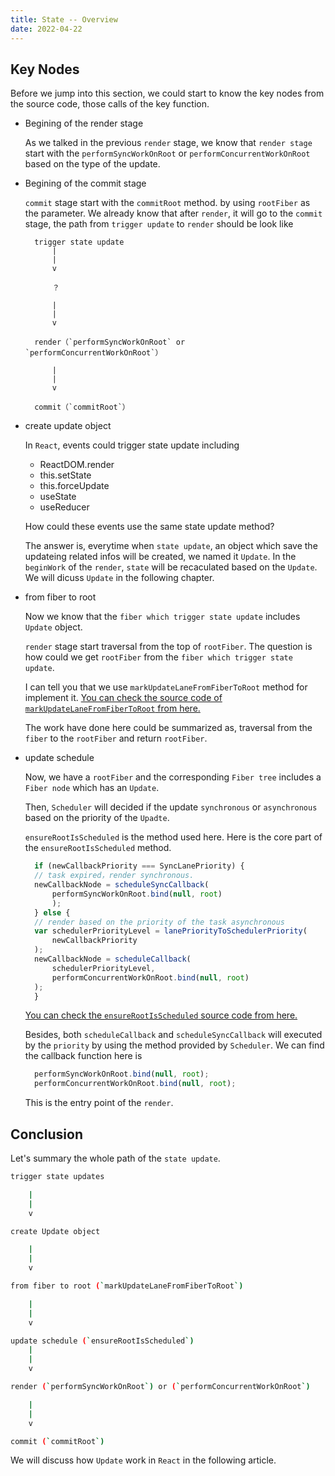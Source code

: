 ```yaml
---
title: State -- Overview
date: 2022-04-22
---
```


## Key Nodes

Before we jump into this section, we could start to know the key nodes from the source code, those calls of the key function.

- Begining of the render stage

  As we talked in the previous `render` stage, we know that `render stage` start with the `performSyncWorkOnRoot` or `performConcurrentWorkOnRoot` based on the type of the update.

- Begining of the commit stage

  `commit` stage start with the `commitRoot` method. by using `rootFiber` as the parameter. We already know that after `render`, it will go to the `commit` stage, the path from `trigger update` to `render` should be look like

  ```
    trigger state update
        |
        |
        v

        ？

        |
        |
        v

    render（`performSyncWorkOnRoot` or `performConcurrentWorkOnRoot`）

        |
        |
        v

    commit（`commitRoot`）
  ```

- create update object

  In `React`, events could trigger state update including

  - ReactDOM.render
  - this.setState
  - this.forceUpdate
  - useState
  - useReducer

  How could these events use the same state update method?

  The answer is, everytime when `state update`, an object which save the updateing related infos will be created, we named it `Update`. In the `beginWork` of the `render`, `state` will be recaculated based on the `Update`. We will dicuss `Update` in the following chapter.

- from fiber to root

  Now we know that the `fiber which trigger state update` includes `Update` object.

  `render` stage start traversal from the top of `rootFiber`. The question is how could we get `rootFiber` from the `fiber which trigger state update`.

  I can tell you that we use `markUpdateLaneFromFiberToRoot` method for implement it. [You can check the source code of `markUpdateLaneFromFiberToRoot` from here.](https://github.com/facebook/react/blob/1fb18e22ae66fdb1dc127347e169e73948778e5a/packages/react-reconciler/src/ReactFiberWorkLoop.new.js#L636)

  The work have done here could be summarized as, traversal from the `fiber` to the `rootFiber` and return `rootFiber`.

- update schedule
  
  Now, we have a `rootFiber` and the corresponding `Fiber tree` includes a `Fiber node` which has an `Update`.

  Then, `Scheduler` will decided if the update `synchronous` or `asynchronous` based on the priority of the `Upadte`.

  `ensureRootIsScheduled` is the method used here. Here is the core part of the `ensureRootIsScheduled` method.

  ```js
    if (newCallbackPriority === SyncLanePriority) {
    // task expired，render synchronous.
    newCallbackNode = scheduleSyncCallback(
        performSyncWorkOnRoot.bind(null, root)
        );
    } else {
    // render based on the priority of the task asynchronous
    var schedulerPriorityLevel = lanePriorityToSchedulerPriority(
        newCallbackPriority
    );
    newCallbackNode = scheduleCallback(
        schedulerPriorityLevel,
        performConcurrentWorkOnRoot.bind(null, root)
    );
    }
  ```
  [You can check the `ensureRootIsScheduled` source code from here.](https://github.com/facebook/react/blob/b6df4417c79c11cfb44f965fab55b573882b1d54/packages/react-reconciler/src/ReactFiberWorkLoop.new.js#L602)

  Besides, both `scheduleCallback` and `scheduleSyncCallback` will executed by the `priority` by using the method provided by `Scheduler`. We can find the callback function here is

  ```js
    performSyncWorkOnRoot.bind(null, root);
    performConcurrentWorkOnRoot.bind(null, root);
  ```

  This is the entry point of the `render`.

## Conclusion

Let's summary the whole path of the `state update`.

```sh
trigger state updates

    |
    |
    v

create Update object

    |
    |
    v

from fiber to root (`markUpdateLaneFromFiberToRoot`)

    |
    |
    v

update schedule (`ensureRootIsScheduled`)
    |
    |
    v

render (`performSyncWorkOnRoot`) or (`performConcurrentWorkOnRoot`)

    |
    |
    v

commit (`commitRoot`)
```

We will discuss how `Update` work in `React` in the following article.
